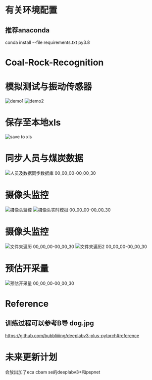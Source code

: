 # 有关环境配置
## 推荐anaconda
conda install --file requirements.txt
py3.8 
# Coal-Rock-Recognition
# 模拟测试与振动传感器
![demo1](https://github.com/vitant-lang/Coal-Rock-Recognition/assets/75409802/abeddd22-db85-4630-b8a9-bc84bfb84c4c)
![demo2](https://github.com/vitant-lang/Coal-Rock-Recognition/assets/75409802/ec48d4c3-538e-4f62-be85-3f921741fee1)
# 保存至本地xls
![save to xls ](https://github.com/vitant-lang/Coal-Rock-Recognition/assets/75409802/d2776146-f17b-4e58-8708-8e8c1aa762ec)
# 同步人员与煤炭数据
![人员及数据同步数据库 00_00_00-00_00_30](https://github.com/vitant-lang/Coal-Rock-Recognition/assets/75409802/1cb6a89b-b02b-493a-8725-8bd6a8641d99)
# 摄像头监控
![摄像头监控](https://github.com/vitant-lang/Coal-Rock-Recognition/assets/75409802/ae00ead5-c0a4-4c33-85b4-f4a0aebccd59)
![摄像头实时模拟 00_00_00-00_00_30](https://github.com/vitant-lang/Coal-Rock-Recognition/assets/75409802/a4a1da08-bb37-4e4c-ae14-f958a13fbd83)
# 摄像头监控
![文件夹遍历 00_00_00-00_00_30](https://github.com/vitant-lang/Coal-Rock-Recognition/assets/75409802/2d464076-5f5d-44c0-bd69-8a323d947df0)
![文件夹遍历2 00_00_00-00_00_30](https://github.com/vitant-lang/Coal-Rock-Recognition/assets/75409802/3cead8b7-37bf-4d1b-8355-b91cc71f6ddb)
# 预估开采量
![预估开采量 00_00_00-00_00_30](https://github.com/vitant-lang/Coal-Rock-Recognition/assets/75409802/116101c0-d059-4668-b1d5-815450ebfa58)

# Reference
## 训练过程可以参考B导  dog.jpg
https://github.com/bubbliiiing/deeplabv3-plus-pytorch#reference


# 未来更新计划
会放出加了eca cbam se的deeplabv3+和pspnet 
